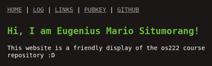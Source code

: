 <style>
html, *, body {
  background-color: hsl(0, 10%, 10%);
  line-height: 120%;
  color: white;
  font-family: monospace, courier;
}
h1, h2 {
  color: hsl(100, 50%, 50%);
}
a {
  color: #a0a0a0;
  text-decoration: underline;
}
a:hover {
  color: white;
}
</style>
[HOME](.) | [LOG](TXT/mylog.txt) | [LINKS](LINKS/) | [PUBKEY](TXT/mypubkey.txt)  | [GITHUB](https://github.com/eugeniusms/os222)

## Hi, I am Eugenius Mario Situmorang!

This website is a friendly display of the os222 course repository :D
